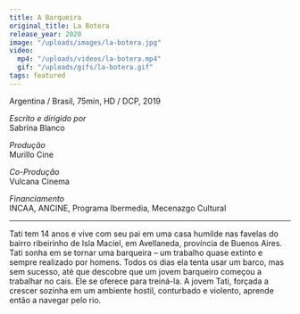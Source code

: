 ```yaml
---
title: A Barqueira
original_title: La Botera
release_year: 2020
image: "/uploads/images/la-botera.jpg"
video:
  mp4: "/uploads/videos/la-botera.mp4"
  gif: "/uploads/gifs/la-botera.gif"
tags: featured
---
```


Argentina / Brasil, 75min, HD / DCP, 2019

_Escrito e dirigido por_  
Sabrina Blanco

_Produção_  
Murillo Cine

_Co-Produção_  
Vulcana Cinema

_Financiamento_  
INCAA, ANCINE, Programa Ibermedia, Mecenazgo Cultural

***

Tati tem 14 anos e vive com seu pai em uma casa humilde nas favelas do bairro ribeirinho de Isla Maciel, em Avellaneda, província de Buenos Aires. Tati sonha em se tornar uma barqueira – um trabalho quase extinto e sempre realizado por homens. Todos os dias ela tenta usar um barco, mas sem sucesso, até que descobre que um jovem barqueiro começou a trabalhar no cais. Ele se oferece para treiná-la. A jovem Tati, forçada a crescer sozinha em um ambiente hostil, conturbado e violento, aprende então a navegar pelo rio.
